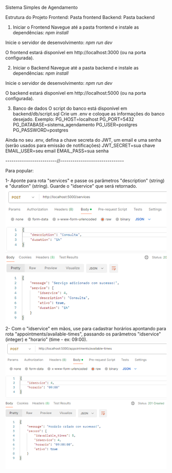 Sistema Simples de Agendamento 


Estrutura do Projeto
Frontend: Pasta frontend
Backend: Pasta backend


1. Iniciar o Frontend
Navegue até a pasta frontend e instale as dependências:
*npm install*

Inicie o servidor de desenvolvimento:
*npm run dev*

O frontend estará disponível em http://localhost:3000 (ou na porta configurada).

2. Iniciar o Backend
Navegue até a pasta backend e instale as dependências:
*npm install*

Inicie o servidor de desenvolvimento:
*npm run dev*

O backend estará disponível em http://localhost:5000 (ou na porta configurada).

3. Banco de dados
O script do banco está disponível em backend/db/script.sql
Crie um .env e coloque as informações do banco desejado.
Exemplo:
PG_HOST=localhost
PG_PORT=5432
PG_DATABASE=sistema_agendamento
PG_USER=postgres
PG_PASSWORD=postgres

Ainda no seu .env, defina a chave secreta do JWT, um email e uma senha (serão usados para emissão de notificações)
JWT_SECRET=sua chave
EMAIL_USER=seu email
EMAIL_PASS=sua senha

-------------------------//-------------------------------

Para popular:

1- Aponte para rota "services" e passe os parâmetros "description" (string) e "duration" (string).
   Guarde o "idservice" que será retornado.
   ![alt text](image.png)
2- Com o "idservice" em mãos, use para cadastrar horários apontando para rota "appointments/available-times", 
   passando os parâmetros "idservice" (integer) e "horario" (time - ex: 09:00).
   ![alt text](image-1.png)


